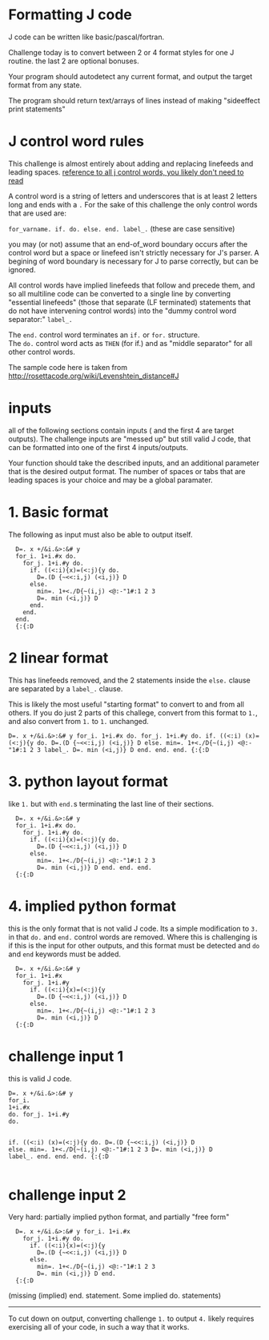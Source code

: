 # Formatting J code
<div class="md"><p>J code can be written like basic/pascal/fortran.</p>
<p>Challenge today is to convert between 2 or 4 format styles for one J routine.  the last 2 are optional bonuses.  </p>
<p>Your program should autodetect any current format, and output the target format from any state.</p>
<p>The program should return text/arrays of lines instead of making "sideeffect print statements"</p>
<h1>J control word rules</h1>
<p>This challenge is almost entirely about adding and replacing linefeeds and leading spaces.  <a href="http://www.jsoftware.com/help/dictionary/ctrl.htm">reference to all j control words, you likely don't need to read</a></p>
<p>A control word is a string of letters and underscores that is at least 2 letters long and ends with a <code>.</code>  For the sake of this challenge the only control words that are used are:</p>
<p><code>for_varname. if. do. else. end. label_.</code>  (these are case sensitive)</p>
<p>you may (or not) assume that an end-of_word boundary occurs after the control word but a space or linefeed isn't strictly necessary for J's parser.  A begining of word boundary is necessary for J to parse correctly, but can be ignored.</p>
<p>All control words have implied linefeeds that follow and precede them, and so all multiline code can be converted to a single line by converting "essential linefeeds" (those that separate (LF terminated) statements that do not have intervening control words) into the "dummy control word separator:" <code>label_.</code></p>
<p>The <code>end.</code> control word terminates an <code>if.</code> or <code>for.</code> structure.<br/>
The <code>do.</code> control word acts as <code>THEN</code> (for if.) and as "middle separator" for all other control words.</p>
<p>The sample code here is taken from <a href="http://rosettacode.org/wiki/Levenshtein_distance#J">http://rosettacode.org/wiki/Levenshtein_distance#J</a></p>
<h1>inputs</h1>
<p>all of the following sections contain inputs ( and the first 4 are target outputs).  The challenge inputs are "messed up" but still valid J code, that can be formatted into one of the first 4 inputs/outputs.</p>
<p>Your function should take the described inputs, and an additional parameter that is the desired output format.  The number of spaces or tabs that are leading spaces is your choice and may be a global paramater.</p>
<h1>1. Basic format</h1>
<p>The following  as input must also be able to output itself.   </p>
<pre><code>  D=. x +/&amp;i.&amp;&gt;:&amp;# y
  for_i. 1+i.#x do.
    for_j. 1+i.#y do.
      if. ((&lt;:i){x)=(&lt;:j){y do.
        D=.(D {~&lt;&lt;:i,j) (&lt;i,j)} D
      else.
        min=. 1+&lt;./D{~(i,j) &lt;@:-"1#:1 2 3
        D=. min (&lt;i,j)} D
      end.
    end.
  end.
  {:{:D
</code></pre>
<h1>2 linear format</h1>
<p>This has linefeeds removed, and the 2 statements inside the <code>else.</code> clause are separated by a <code>label_.</code> clause.</p>
<p>This is likely the most useful "starting format" to convert to and from all others.  If you do just 2 parts of this challege, convert from this format to <code>1.</code>, and also convert from <code>1.</code> to <code>1.</code> unchanged.</p>
<pre><code>D=. x +/&amp;i.&amp;&gt;:&amp;# y for_i. 1+i.#x do. for_j. 1+i.#y do. if. ((&lt;:i) (x)=(&lt;:j){y do. D=.(D {~&lt;&lt;:i,j) (&lt;i,j)} D else. min=. 1+&lt;./D{~(i,j) &lt;@:-"1#:1 2 3 label_. D=. min (&lt;i,j)} D end. end. end. {:{:D
</code></pre>
<h1>3. python layout format</h1>
<p>like <code>1.</code> but with <code>end.</code>s terminating the last line of their sections.</p>
<pre><code>  D=. x +/&amp;i.&amp;&gt;:&amp;# y
  for_i. 1+i.#x do.
    for_j. 1+i.#y do.
      if. ((&lt;:i){x)=(&lt;:j){y do.
        D=.(D {~&lt;&lt;:i,j) (&lt;i,j)} D
      else.
        min=. 1+&lt;./D{~(i,j) &lt;@:-"1#:1 2 3
        D=. min (&lt;i,j)} D end. end. end.
  {:{:D
</code></pre>
<h1>4. implied python format</h1>
<p>this is the only format that is not valid J code.  Its a simple modification to <code>3.</code> in that <code>do.</code> and <code>end.</code> control words are removed.  Where this is challenging is if this is the input for other outputs, and this format must be detected and <code>do</code> and <code>end</code> keywords must be added.</p>
<pre><code>  D=. x +/&amp;i.&amp;&gt;:&amp;# y
  for_i. 1+i.#x 
    for_j. 1+i.#y 
      if. ((&lt;:i){x)=(&lt;:j){y 
        D=.(D {~&lt;&lt;:i,j) (&lt;i,j)} D
      else.
        min=. 1+&lt;./D{~(i,j) &lt;@:-"1#:1 2 3
        D=. min (&lt;i,j)} D 
  {:{:D
</code></pre>
<h1>challenge input 1</h1>
<p>this is valid J code.</p>
<pre><code>D=. x +/&amp;i.&amp;&gt;:&amp;# y 
for_i.
1+i.#x 
do. for_j. 1+i.#y 
do. 

if. ((&lt;:i) (x)=(&lt;:j){y do. D=.(D {~&lt;&lt;:i,j) (&lt;i,j)} D else. min=. 1+&lt;./D{~(i,j) &lt;@:-"1#:1 2 3 
D=. min (&lt;i,j)} D 
label_.  end. end. end. {:{:D
</code></pre>
<h1>challenge input 2</h1>
<p>Very hard:  partially implied python format, and partially "free form"</p>
<pre><code>  D=. x +/&amp;i.&amp;&gt;:&amp;# y for_i. 1+i.#x 
    for_j. 1+i.#y do. 
      if. ((&lt;:i){x)=(&lt;:j){y 
        D=.(D {~&lt;&lt;:i,j) (&lt;i,j)} D
      else.
        min=. 1+&lt;./D{~(i,j) &lt;@:-"1#:1 2 3
        D=. min (&lt;i,j)} D end. 
  {:{:D
</code></pre>
<p>(missing (implied) end. statement.  Some implied do. statements)</p>
<hr/>
<p>To cut down on output, converting challenge <code>1.</code> to output <code>4.</code> likely requires exercising all of your code, in such a way that it works.</p>
</div>
